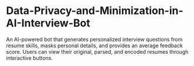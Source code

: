 # Data-Privacy-and-Minimization-in-AI-Interview-Bot
An AI-powered bot that generates personalized interview questions from resume skills, masks personal details, and provides an average feedback score. Users can view their original, parsed, and encoded resumes through interactive buttons.
